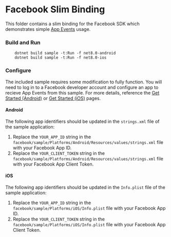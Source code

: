 # Facebook Slim Binding
This folder contains a slim binding for the Facebook SDK which demonstrates simple [App Events][0] usage.

### Build and Run
```shell
    dotnet build sample -t:Run -f net8.0-android
    dotnet build sample -t:Run -f net8.0-ios
```

### Configure
The included sample requires some modification to fully function. You will need to log in to
a Facebook developer account and configure an app to recieve App Events from this sample.
For more details, reference the [Get Started (Android)][1] or [Get Started (iOS)][2] pages.

#### Android
The following app identifiers should be updated in the `strings.xml` file of the sample application:

1. Replace the `YOUR_APP_ID` string in the `facebook/sample/Platforms/Android/Resources/values/strings.xml` file with your Facebook App ID.
2. Replace the `YOUR_CLIENT_TOKEN` string in the `facebook/sample/Platforms/Android/Resources/values/strings.xml` file with your Facebook App Client Token.

#### iOS
The following app identifiers should be updated in the `Info.plist` file of the sample application:

1. Replace the `YOUR_APP_ID` string in the `facebook/sample/Platforms/iOS/Info.plist` file with your Facebook App ID.
2. Replace the `YOUR_CLIENT_TOKEN` string in the `facebook/sample/Platforms/iOS/Info.plist` file with your Facebook App Client Token.


[0]: https://developers.facebook.com/docs/app-events/
[1]: https://developers.facebook.com/docs/app-events/getting-started-app-events-android
[2]: https://developers.facebook.com/docs/app-events/getting-started-app-events-ios
